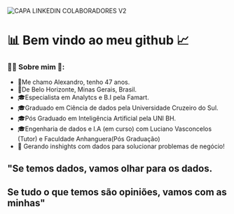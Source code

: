 ![CAPA LINKEDIN COLABORADORES V2](https://github.com/user-attachments/assets/4d3346b6-8cef-438f-ad85-53cbc5421a92)


# 📊 Bem vindo ao meu github 📈


### 👨‍🚀 Sobre mim 🚀:

* 👋Me chamo Alexandro, tenho 47 anos.
* 📌De Belo Horizonte, Minas Gerais, Brasil.
* 🎓Especialista em Analytcs e B.I pela Famart.
* 🎓Graduado em Ciência de dados pela Universidade Cruzeiro do Sul.
* 🎓Pós Graduado em Inteligência Artificial pela UNI BH.
* 🎓Engenharia de dados e I.A (em curso) com Luciano Vasconcelos (Tutor) e Faculdade Anhanguera(Pós Graduação)
* 💬 Gerando inshights com dados para solucionar problemas de negócio! 

## "Se temos dados, vamos olhar para os dados. 
## Se tudo o que temos são opiniões, vamos com as minhas"
